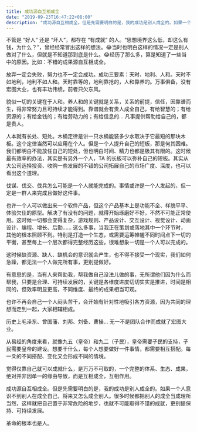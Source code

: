 ```yaml
---
title: 成功源自互相成全
date: "2019-09-23T16:47:22+08:00"
description: "成功源自互相成全。但是先需要明白的是，我的成功是别人成全的。如果一个人意识不到别人在成全自己，将来又怎么成全别人。很多时候都把别人的成全当成理所当然，这样就把自己置于非常危险的地步，也就不可能取得不错的成就，更别提保持、可持续发展。"
---
```


不管是 “好人” 还是 “坏人”，都存在 “有成就” 的人。“思想境界这么低，却这么有钱，为什么？”，曾经经常冒出这样的想法。😂当时也明白这样的情况一定是别人做对了什么，但就是不知道那到底是什么。😂经历了那么多，算是知道了一些当中的原因。比如：不错的成果源自互相成全。

放弃一定会失败，努力也不一定会成功。成功三要素：天时、地利、人和。天时不如地利，地利不如人和。天时靠等的，地利靠抢的，人和靠养的。万事俱备，没有宏图大业，也有丰功伟绩，前者只欠东风。

貌似一切的关键在于人和。养人和的关键就是关系，关系的前提，信任，因靠谱而生，得非常努力且可持续才能得到。靠谱就会有贵人成全自己，有给智慧的；有给资源的；有给金钱的；有给劳动力的；有给信息的... 凡事提供帮助给自己的，都是贵人。

人本就有长处、短处。木桶定律是讲一只水桶能装多少水取决于它最短的那块木板。这个定律当然可以应用在个人。但是一个人提升自己的短板，那是何其困难。我们都明白不能放任自己的短处，但也明白时间、精力也都是极其有限的。这时候最有效率的办法，其实是有另外一个人，TA 的长板可以弥补自己的短板。其实从大公司选择投资、收购一些发展的不错的公司拓展自己的市场广度、深度，也可以看出这个道理。

伐谋、伐交、伐兵怎么可能是一个人就能完成的。事情或许是一个人发起的，但一定是一群人来完成且做好这件事。

也许一个人可以做出来一个软件产品，但这个产品基本上是功能不全、样貌平平、体验欠佳的原型。解决了有没有的问题，就得开始琢磨好不好，不然不可能正常使用。这时候一切都会变得复杂，游戏规则、产品设计、交互设计、视觉设计、动画设计、编程、增长、后勤...... 这么多事，当我正在策划或落地其中一个环节时，其他的根本照顾不到。特别是打造一个生态，或需要运筹帷幄不同时间点下一切的平衡，甚至每上一个层次都得完整经历这些，很难想象一切是一个人可以完成的。

这时候缺资源、缺人、缺机会的意识就会产生，也不得不接受一个现实，我们如何急躁，都无法一个人做完所有事，更别提做好。

有意思的是，当有人来帮助我，帮我做自己没法儿做的事，无所谓他们因为什么而帮我，只要是合理、可持续发展的，关键是各维度进度切切实实是推进，时间是相同的，但效率明显更高，不同维度、最终的成果相当可观。

也许不再会自己一个人闷头苦干，会开始有针对性地吸引各方资源，因为共同的理想而走到一起，大家相辅相成。

历史上毛泽东、曾国藩、刘邦、刘备、曹操... 无一不是团队合作而成就了宏图大业。

从易经的角度来看，就像九五（皇帝）和九二（子民），皇帝需要子民的支持，子民需要皇帝的建设。想要干什么，每个人想要做好一件事情，都需要相互搭配。每一爻的不同搭配、变化又会形成不同的情境。

觉得仅靠自己就可以成就什么，是万万不可取的，一个完整的体系、生态、成果，绝对并非因单一的缘由导致，而是互相成全，互相作用。

成功源自互相成全。但是先需要明白的是，我的成功是别人成全的。如果一个人意识不到别人在成全自己，将来又怎么成全别人。很多时候都把别人的成全当成理所当然，这样就把自己置于非常危险的地步，也就不可能取得不错的成就，更别提保持、可持续发展。

革命的根本也是人。